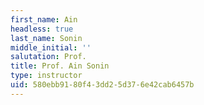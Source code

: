 ```yaml
---
first_name: Ain
headless: true
last_name: Sonin
middle_initial: ''
salutation: Prof.
title: Prof. Ain Sonin
type: instructor
uid: 580ebb91-80f4-3dd2-5d37-6e42cab6457b
---
```

